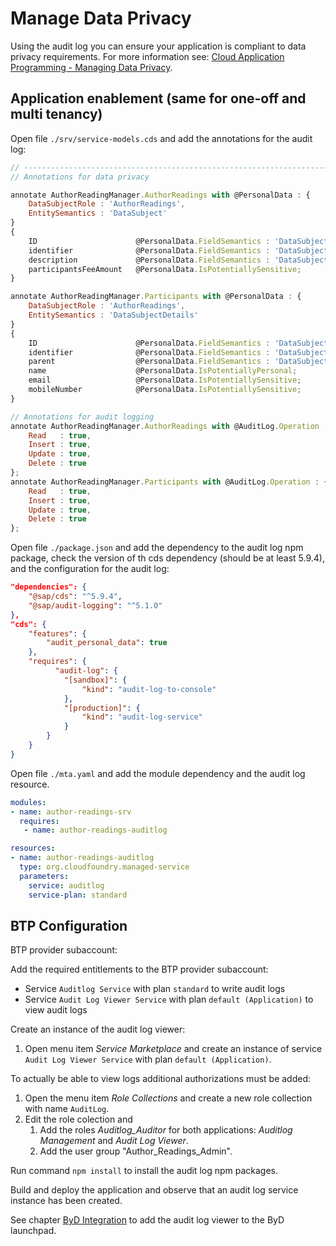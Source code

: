 # Manage Data Privacy

Using the audit log you can ensure your application is compliant to data privacy requirements.
For more information see: [Cloud Application Programming - Managing Data Privacy](https://cap.cloud.sap/docs/guides/data-privacy).

## Application enablement (same for one-off and multi tenancy)

Open file `./srv/service-models.cds` and add the annotations for the audit log:
```javascript
// -------------------------------------------------------------------------------
// Annotations for data privacy

annotate AuthorReadingManager.AuthorReadings with @PersonalData : {
    DataSubjectRole : 'AuthorReadings',
    EntitySemantics : 'DataSubject'
}
{
    ID                      @PersonalData.FieldSemantics : 'DataSubjectID';
    identifier              @PersonalData.FieldSemantics : 'DataSubjectID'; 
    description             @PersonalData.FieldSemantics : 'DataSubjectID';       
    participantsFeeAmount   @PersonalData.IsPotentiallySensitive;
}

annotate AuthorReadingManager.Participants with @PersonalData : {
    DataSubjectRole : 'AuthorReadings',
    EntitySemantics : 'DataSubjectDetails'
}
{
    ID                      @PersonalData.FieldSemantics : 'DataSubjectID';
    identifier              @PersonalData.FieldSemantics : 'DataSubjectID'; 
    parent                  @PersonalData.FieldSemantics : 'DataSubjectID';
    name                    @PersonalData.IsPotentiallyPersonal;
    email                   @PersonalData.IsPotentiallySensitive;
    mobileNumber            @PersonalData.IsPotentiallySensitive;
}

// Annotations for audit logging
annotate AuthorReadingManager.AuthorReadings with @AuditLog.Operation : {
    Read   : true,
    Insert : true,
    Update : true,
    Delete : true
};
annotate AuthorReadingManager.Participants with @AuditLog.Operation : {
    Read   : true,
    Insert : true,
    Update : true,
    Delete : true
};
```

Open file `./package.json` and add the dependency to the audit log npm package, check the version of th cds dependency (should be at least 5.9.4), and the configuration for the audit log:
```json
"dependencies": {
    "@sap/cds": "^5.9.4",
    "@sap/audit-logging": "^5.1.0"
},
"cds": {
    "features": {
        "audit_personal_data": true
    },
    "requires": {
          "audit-log": {
            "[sandbox]": {
                "kind": "audit-log-to-console"
            },
            "[production]": {
                "kind": "audit-log-service"
            }
        }
    }
}
```

Open file `./mta.yaml` and add the module dependency and the audit log resource.
```yml
modules:
- name: author-readings-srv
  requires:
   - name: author-readings-auditlog

resources:
- name: author-readings-auditlog
  type: org.cloudfoundry.managed-service
  parameters:
    service: auditlog
    service-plan: standard 
```

## BTP Configuration

BTP provider subaccount:

Add the required entitlements to the BTP provider subaccount:
- Service `Auditlog Service` with plan `standard` to write audit logs
- Service `Audit Log Viewer Service` with plan `default (Application)` to view audit logs

Create an instance of the audit log viewer:
1. Open menu item *Service Marketplace* and create an instance of service `Audit Log Viewer Service` with plan `default (Application)`.

To actually be able to view logs additional authorizations must be added:
1. Open the menu item *Role Collections* and create a new role collection with name `AuditLog`.
2. Edit the role colection and 
    1. Add the roles *Auditlog_Auditor* for both applications: *Auditlog Management* and *Audit Log Viewer*.
    2. Add the user group "Author_Readings_Admin".

Run command `npm install` to install the audit log npm packages. 

Build and deploy the application and observe that an audit log service instance has been created.

See chapter [ByD Integration](04-ByD-Integration.md) to add the audit log viewer to the ByD launchpad.
